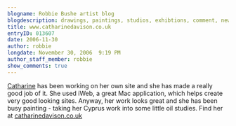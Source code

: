 ```yaml
---
blogname: Robbie Bushe artist blog
blogdescription: drawings, paintings, studios, exhibtions, comment, news as they happen to Robbie Bushe
title: www.catharinedavison.co.uk
entryID: 013607
date: 2006-11-30
author: robbie
longdate: November 30, 2006  9:19 PM
author_staff_member: robbie
show_comments: true
---
```


<p><a href="http://www.catharinedavison.co.uk">Catharine</a> has been working on her own site and she has made a really good job of it. She used iWeb, a great Mac application, which helps create very good looking sites. Anyway, her work looks great and she has been busy painting - taking her Cyprus work into some little oil studies. Find her at <a href="http://www.catharinedavison.co.uk">catharinedavison.co.uk</a></p>


